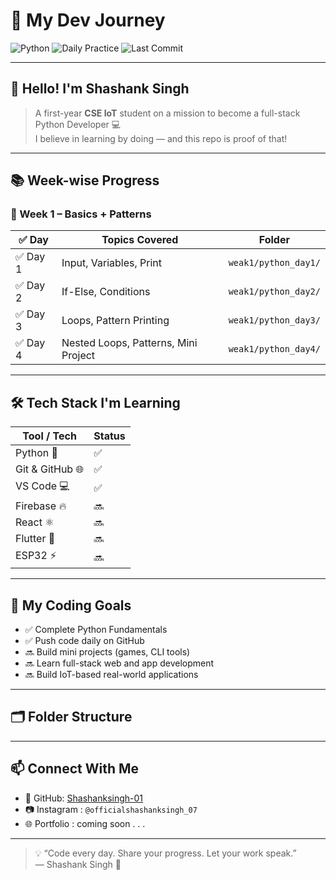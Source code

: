 # 🚀 My Dev Journey

![Python](https://img.shields.io/badge/Code-Python-blue?style=flat-square&logo=python)
![Daily Practice](https://img.shields.io/badge/Daily%20Practice-ON-green?style=flat-square)
![Last Commit](https://img.shields.io/github/last-commit/Shashanksingh-01/Dev-journey?style=flat-square)

---

## 👋 Hello! I'm **Shashank Singh**

> A first-year **CSE IoT** student on a mission to become a full-stack Python Developer 💻  
> I believe in learning by doing — and this repo is proof of that!

---

## 📚 Week-wise Progress

### 🔸 Week 1 – Basics + Patterns

| ✅ Day | Topics Covered                        | Folder               |
|--------|----------------------------------------|----------------------|
| ✅ Day 1 | Input, Variables, Print               | `weak1/python_day1/` |
| ✅ Day 2 | If-Else, Conditions                   | `weak1/python_day2/` |
| ✅ Day 3 | Loops, Pattern Printing               | `weak1/python_day3/` |
| ✅ Day 4 | Nested Loops, Patterns, Mini Project  | `weak1/python_day4/` |

---

## 🛠️ Tech Stack I'm Learning

| Tool / Tech     | Status |
|-----------------|--------|
| Python 🐍        | ✅ |
| Git & GitHub 🌐 | ✅ |
| VS Code 💻       | ✅ |
| Firebase 🔥      | 🔜 |
| React ⚛️         | 🔜 |
| Flutter 📱       | 🔜 |
| ESP32 ⚡         | 🔜 |

---

## 🎯 My Coding Goals

- ✅ Complete Python Fundamentals
- ✅ Push code daily on GitHub
- 🔜 Build mini projects (games, CLI tools)
- 🔜 Learn full-stack web and app development
- 🔜 Build IoT-based real-world applications

---

## 🗂️ Folder Structure


---

## 📫 Connect With Me

- 🔗 GitHub: [Shashanksingh-01](https://github.com/Shashanksingh-01)
- 📷 Instagram : `@officialshashanksingh_07`
- 🌐 Portfolio : coming soon . . .

---

> 💡 “Code every day. Share your progress. Let your work speak.”  
> — Shashank Singh 🚀
